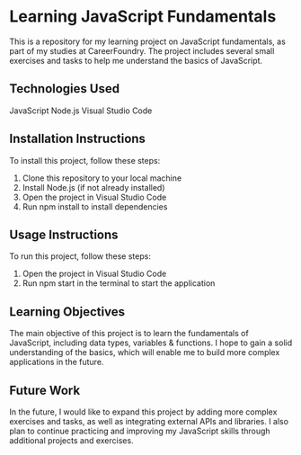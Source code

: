 # Learning JavaScript Fundamentals
This is a repository for my learning project on JavaScript fundamentals, as part of my studies at CareerFoundry. The project includes several small exercises and tasks to help me understand the basics of JavaScript.

## Technologies Used
JavaScript
Node.js
Visual Studio Code

## Installation Instructions
To install this project, follow these steps:

1. Clone this repository to your local machine
2. Install Node.js (if not already installed)
3. Open the project in Visual Studio Code
4. Run npm install to install dependencies

## Usage Instructions
To run this project, follow these steps:

1. Open the project in Visual Studio Code
2. Run npm start in the terminal to start the application

## Learning Objectives
The main objective of this project is to learn the fundamentals of JavaScript, including data types, variables & functions. I hope to gain a solid understanding of the basics, which will enable me to build more complex applications in the future.

## Future Work
In the future, I would like to expand this project by adding more complex exercises and tasks, as well as integrating external APIs and libraries. I also plan to continue practicing and improving my JavaScript skills through additional projects and exercises.
